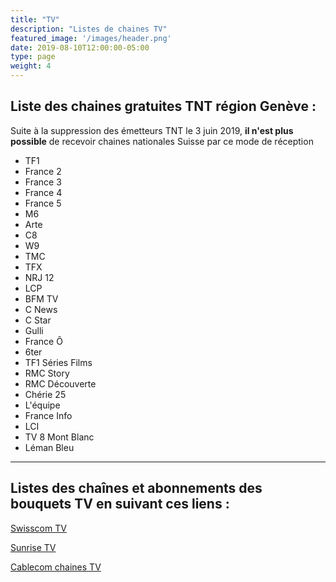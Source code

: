 ```yaml
---
title: "TV"
description: "Listes de chaines TV"
featured_image: '/images/header.png'
date: 2019-08-10T12:00:00-05:00
type: page
weight: 4
---
```

## Liste des chaines gratuites TNT région Genève :

Suite à la suppression des émetteurs TNT le 3 juin 2019, **il n'est plus possible** de recevoir chaines nationales Suisse par ce mode de réception

* TF1
* France 2
* France 3
* France 4
* France 5
* M6
* Arte
* C8
* W9
* TMC
* TFX
* NRJ 12
* LCP
* BFM TV
* C News
* C Star
* Gulli
* France Ô
* 6ter
* TF1 Séries Films
* RMC Story
* RMC Découverte
* Chérie 25
* L'équipe
* France Info
* LCI
* TV 8 Mont Blanc
* Léman Bleu
---
## Listes des chaînes et abonnements  des bouquets TV en suivant ces liens :  

<a href="https://www.swisscom.ch/fr/clients-prives/internet-television-reseaufixe/swisscom-tv/chaines/liste-chaines.html#cl%5Bdevice%5D%5B%5D=tv/" target="_blank">Swisscom TV</a>

<a href="https://www.sunrise.ch/fr/clients-prives/pour-la-maison/smart-tv/tv-sender.html#/" target="_blank">Sunrise TV</a>

<a href="https://www.upc.ch/fr/television/chaines-tv/" target="_blank">Cablecom chaines TV</a>
